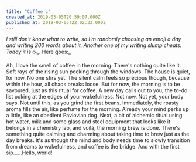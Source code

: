 ```yaml
---
title: "Coffee ☕️"
created_at: 2019-03-05T20:59:07.000Z
published_at: 2019-03-05T22:02:33.000Z
---
```

_I still don't know what to write, so I'm randomly choosing an emoji a day and writing 200 words about it. Another one of my writing slump cheats. Today it is_ ☕️_. Here goes:_

  

Ah, I love the smell of coffee in the morning. There's nothing quite like it. Soft rays of the rising sun peeking through the windows. The house is quiet, for now. No one stirs yet. The silent calm feels so precious though, because within the hour, all chaos breaks loose. But for now, the morning is to be savoured, just as this ritual for coffee. A new day calls out to you, the to-do list poking at the edges of your wakefulness. Not now. Not yet, your body says. Not until this, as you grind the first beans. Immediately, the roasty aroma fills the air, like perfume for the morning. Already your mind perks up a little, like an obedient Pavlovian dog. Next, a bit of alchemic ritual using hot water, milk and some glass and steel equipment that looks like it belongs in a chemistry lab, and voilà, the morning brew is done. There's something quite calming and charming about taking time to brew just as the day breaks. It's as though the mind and body needs time to slowly transition from dreams to wakefulness, and coffee is the bridge. And with the first sip......Hello, world!
